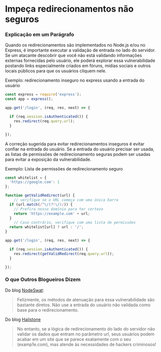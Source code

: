 # Impeça redirecionamentos não seguros

### Explicação em um Parágrafo

Quando os redirecionamentos são implementados no Node.js e/ou no Express, é importante executar a validação de entrada no lado do servidor.
Se um atacante descobrir que você não está validando informações externas fornecidas pelo usuário, ele poderá explorar essa vulnerabilidade postando links especialmente criados em fóruns, mídias sociais e outros locais públicos para que os usuários cliquem nele.

Exemplo: redirecionamento inseguro no express usando a entrada do usuário
```javascript
const express = require('express');
const app = express();

app.get('/login', (req, res, next) => {

  if (req.session.isAuthenticated()) {
    res.redirect(req.query.url);
  }

}); 
```

A correção sugerida para evitar redirecionamentos inseguros é evitar confiar na entrada do usuário. Se a entrada do usuário precisar ser usada, as listas de permissões de redirecionamento seguras podem ser usadas para evitar a exposição da vulnerabilidade.

Exemplo: Lista de permissões de redirecionamento seguro
```javascript
const whitelist = { 
  'https://google.com': 1 
};

function getValidRedirect(url) { 
    // verifique se o URL começa com uma única barra 
  if (url.match(/^\/(?!\/)/)) { 
    // Prefira nosso domínio para ter certeza 
    return 'https://example.com' + url; 
  } 
    // Caso contrário, verifique com uma lista de permissões
  return whitelist[url] ? url : '/'; 
}

app.get('/login', (req, res, next) => {

  if (req.session.isAuthenticated()) {
    res.redirect(getValidRedirect(req.query.url));
  }

}); 
```


### O que Outros Blogueiros Dizem

Do blog [NodeSwat](https://blog.nodeswat.com/unvalidated-redirects-b0a2885720db):
> Felizmente, os métodos de atenuação para essa vulnerabilidade são bastante diretos. Não use a entrada do usuário não validada como base para o redirecionamento.

Do blog [Hailstone](https://blog.hailstone.io/how-to-prevent-unsafe-redirects-in-node-js/)
> No entanto, se a lógica de redirecionamento do lado do servidor não validar os dados que entram no parâmetro url, seus usuários podem acabar em um site que se parece exatamente com o seu (examp1e.com), mas atende às necessidades de hackers criminosos!


